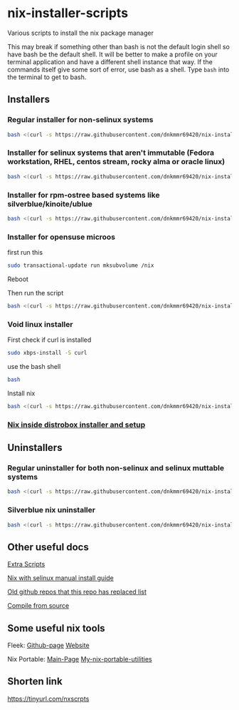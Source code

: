 # nix-installer-scripts
Various scripts to install the nix package manager

This may break if something other than bash is not the default login shell so have bash be the default shell. It will be better to make a profile on your terminal application and have a different shell instance that way. If the commands itself give some sort of error, use bash as a shell. Type `bash` into the terminal to get to bash.

## Installers

### Regular installer for non-selinux systems

```bash
bash <(curl -s https://raw.githubusercontent.com/dnkmmr69420/nix-installer-scripts/main/installer-scripts/regular-installer.sh)
```

### Installer for selinux systems that aren't immutable (Fedora workstation, RHEL, centos stream, rocky alma or oracle linux)

```bash
bash <(curl -s https://raw.githubusercontent.com/dnkmmr69420/nix-installer-scripts/main/installer-scripts/regular-nix-installer-selinux.sh)
```

### Installer for rpm-ostree based systems like silverblue/kinoite/ublue

```bash
bash <(curl -s https://raw.githubusercontent.com/dnkmmr69420/nix-installer-scripts/main/installer-scripts/silverblue-nix-installer.sh)
```

### Installer for opensuse microos

first run this

```bash
sudo transactional-update run mksubvolume /nix
```

Reboot

Then run the script

```bash
bash <(curl -s https://raw.githubusercontent.com/dnkmmr69420/nix-installer-scripts/main/installer-scripts/nix-microos-installer.sh)
```

### Void linux installer

First check if curl is installed

```bash
sudo xbps-install -S curl
```
use the bash shell

```bash
bash
```

Install nix

```bash
bash <(curl -s https://raw.githubusercontent.com/dnkmmr69420/nix-installer-scripts/main/installer-scripts/nix-void-linux-installer.sh)
```

### [Nix inside distrobox installer and setup](https://github.com/dnkmmr69420/nix-installer-scripts/tree/main/nix-distrobox)

## Uninstallers

### Regular uninstaller for both non-selinux and selinux muttable systems

```bash
bash <(curl -s https://raw.githubusercontent.com/dnkmmr69420/nix-installer-scripts/main/uninstaller-scripts/regular-uninstaller.sh)
```

### Silverblue nix uninstaller

```bash
bash <(curl -s https://raw.githubusercontent.com/dnkmmr69420/nix-installer-scripts/main/uninstaller-scripts/silverblue-nix-uninstaller.sh)
```

## Other useful docs

[Extra Scripts](https://github.com/dnkmmr69420/nix-installer-scripts/blob/main/docs/extra-scripts.md)

[Nix with selinux manual install guide](https://github.com/dnkmmr69420/nix-installer-scripts/blob/main/docs/selinux-nix-manual-install-guide.md)

[Old github repos that this repo has replaced list](https://github.com/dnkmmr69420/nix-installer-scripts/blob/main/docs/my-old-nix-github-repos.md)

[Compile from source](https://github.com/dnkmmr69420/nix-installer-scripts/blob/main/docs/compile-from-source.md)

## Some useful nix tools

Fleek: [Github-page](https://github.com/ublue-os/fleek) [Website](https://getfleek.dev/)

Nix Portable: [Main-Page](https://github.com/DavHau/nix-portable) [My-nix-portable-utilities](https://github.com/dnkmmr69420/nix-portable-utils)

## Shorten link

https://tinyurl.com/nxscrpts
